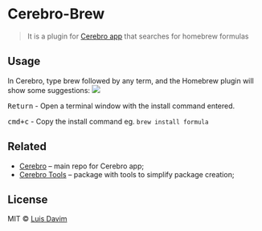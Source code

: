 # Cerebro-Brew

> It is a plugin for [Cerebro app](http://www.cerebroapp.com) that searches for homebrew formulas

## Usage
In Cerebro, type brew followed by any term, and the Homebrew plugin will show some suggestions:
![](screenshot.png)

<kbd>Return</kbd> - Open a terminal window with the install command entered.

<kbd>cmd+c</kbd> - Copy the install command eg. `brew install formula`
## Related

* [Cerebro](https://github.com/cerebroapp/cerebro) – main repo for Cerebro app;
* [Cerebro Tools](https://github.com/cerebroapp/cerebro-tools) – package with tools to simplify package creation;

## License

MIT © [Luis Davim](https://github.com/luisdavim)
